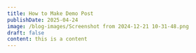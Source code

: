 ```yaml
---
title: How to Make Demo Post
publishDate: 2025-04-24
image: /blog-images/Screenshot from 2024-12-21 10-31-48.png
draft: false
content: this is a content
---
```

